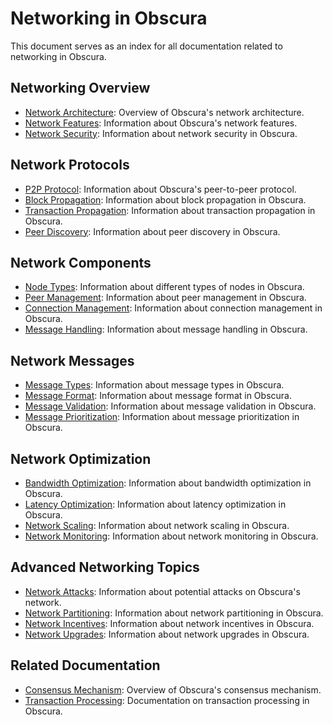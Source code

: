 # Networking in Obscura

This document serves as an index for all documentation related to networking in Obscura.

## Networking Overview

- [Network Architecture](architecture.md): Overview of Obscura's network architecture.
- [Network Features](features.md): Information about Obscura's network features.
- [Network Security](security.md): Information about network security in Obscura.

## Network Protocols

- [P2P Protocol](p2p_protocol.md): Information about Obscura's peer-to-peer protocol.
- [Block Propagation](block_propagation.md): Information about block propagation in Obscura.
- [Transaction Propagation](transaction_propagation.md): Information about transaction propagation in Obscura.
- [Peer Discovery](peer_discovery.md): Information about peer discovery in Obscura.

## Network Components

- [Node Types](node_types.md): Information about different types of nodes in Obscura.
- [Peer Management](peer_management.md): Information about peer management in Obscura.
- [Connection Management](connection_management.md): Information about connection management in Obscura.
- [Message Handling](message_handling.md): Information about message handling in Obscura.

## Network Messages

- [Message Types](message_types.md): Information about message types in Obscura.
- [Message Format](message_format.md): Information about message format in Obscura.
- [Message Validation](message_validation.md): Information about message validation in Obscura.
- [Message Prioritization](message_prioritization.md): Information about message prioritization in Obscura.

## Network Optimization

- [Bandwidth Optimization](bandwidth_optimization.md): Information about bandwidth optimization in Obscura.
- [Latency Optimization](latency_optimization.md): Information about latency optimization in Obscura.
- [Network Scaling](network_scaling.md): Information about network scaling in Obscura.
- [Network Monitoring](network_monitoring.md): Information about network monitoring in Obscura.

## Advanced Networking Topics

- [Network Attacks](network_attacks.md): Information about potential attacks on Obscura's network.
- [Network Partitioning](network_partitioning.md): Information about network partitioning in Obscura.
- [Network Incentives](network_incentives.md): Information about network incentives in Obscura.
- [Network Upgrades](network_upgrades.md): Information about network upgrades in Obscura.

## Related Documentation

- [Consensus Mechanism](../consensus/index.md): Overview of Obscura's consensus mechanism.
- [Transaction Processing](../transactions/index.md): Documentation on transaction processing in Obscura. 